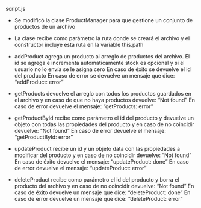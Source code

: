 script.js


- Se modificó la clase ProductManager para que gestione un conjunto de productos de un archivo

- La clase recibe como parámetro la ruta donde se creará el archivo y el constructor incluye esta ruta en la variable this.path

- addProduct agrega un producto al arreglo de productos del archivo.
  El id se agrega e incrementa automaticamente
  stock es opcional y si el usuario no lo envía se le asigna cero
  En caso de éxito se devuelve el id del producto
  En caso de error se devuelve un mensaje que dice: “addProduct: error”

- getProducts devuelve el arreglo con todos los productos guardados en el archivo y en caso de que no haya productos devuelve: “Not found”
  En caso de error devuelve el mensaje: “getProducts: error”

- getProductById recibe como parámetro el id del producto y devuelve un objeto con todas las propiedades del producto y en caso de no coincidir devuelve: “Not found”
  En caso de error devuelve el mensaje: “getProductById: error”

- updateProduct recibe un id y un objeto data con las propiedades a modificar del producto y en caso de no coincidir devuelve: “Not found”
  En caso de éxito devuelve el mensaje:  “updateProduct: done”
  En caso de error devuelve el mensaje: “updateProduct: error”

- deleteProduct recibe como parámetro el id del producto y borra el producto del archivo y en caso de no coincidir devuelve: “Not found”
  En caso de éxito devuelve un mensaje que dice:  “deleteProduct: done”
  En caso de error devuelve un mensaje que dice: “deleteProduct: error”
  
